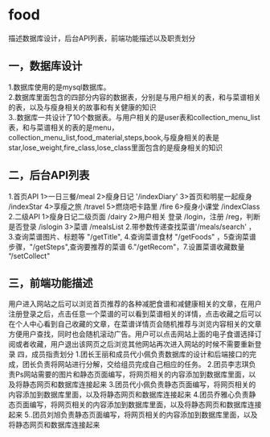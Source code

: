 # food
描述数据库设计，后台API列表，前端功能描述以及职责划分

## 一，数据库设计
1.数据库使用的是mysql数据库。<br>
2.数据库里面包含的四部分内容的数据表，分别是与用户相关的表，和与菜谱相关的表，以及与瘦身相关的故事和有关健康的知识<br>
3..数据库一共设计了10个数据表。与用户相关的是user表和collection_menu_list表，和与菜谱相关的表的是menu，collection_menu_list,food_material,steps,book,与瘦身相关的表是star,lose_weight,fire_class,lose_class里面包含的是瘦身相关的知识<br>
## 二，后台API列表
1.首页API
1>一日三餐/meal
2>瘦身日记  '/indexDiary'
3>首页和明星一起瘦身  /indexStar
4>享瘦之旅  /travel
5>燃烧吧卡路里  /fire
6>瘦身小课堂  /indexClass
2.二级API
1>瘦身日记二级页面  /dairy
2>用户相关  登录  /login，注册  /reg，判断是否登录  /islogin
3>菜谱  /mealsList   2.带参数传递查找菜谱'/meals/search'   ，3.查询菜谱图片、标题等  "/getTitle", 4.查询菜谱食材 "/getFoods" ，5查询菜谱步骤，"/getSteps",查询要推荐的菜谱 6."/getRecom"，7.设置菜谱收藏数量 “/setCollect"
## 三，前端功能描述
用户进入网站之后可以浏览首页推荐的各种减肥食谱和减健康相关的文章，在用户注册登录之后，点击任意一个菜谱的可以看到菜谱相关的详情，点击收藏之后可以在个人中心看到自己收藏的文章，在菜谱详情页会随机推荐与浏览内容相关的文章
方便用户查找，同时也会随机滚动广告。用户可以点击网站上面的电子食谱选择订阅或者收藏，用户退出该网页之后浏览其他网站再次进入网站的时候不需要重新登录
四，成员指责划分
1.团长王丽和成员代小佩负责数据库的设计和后端接口的完成，团长负责将网站进行分解，交给组员完成自己相应的任务。
2.团员李志琪负责Ps网站需要的图片和静态页面编写，将网页相关的内容添加到数据库里面，以及将静态网页和数据库连接起来
3.团员代小佩负责静态页面编写，将网页相关的内容添加到数据库里面，以及将静态网页和数据库连接起来
4.团员乔雅心负责静态页面编写，将网页相关的内容添加到数据库里面，以及将静态网页和数据库连接起来
5..团员刘旭负责静态页面编写，将网页相关的内容添加到数据库里面，以及将静态网页和数据库连接起来


